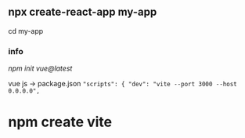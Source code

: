 ## npx create-react-app my-app
cd my-app


### info 

*npm init vue@latest*

vue js -> package.json
`
"scripts": {
    "dev": "vite --port 3000 --host 0.0.0.0",
`




# npm create vite 
